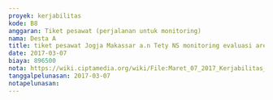 ```yaml
---
proyek: kerjabilitas
kode: B8
anggaran: Tiket pesawat (perjalanan untuk monitoring)
nama: Desta A
title: tiket pesawat Jogja Makassar a.n Tety NS monitoring evaluasi area Makassar
date: 2017-03-07
biaya: 896500
nota: https://wiki.ciptamedia.org/wiki/File:Maret_07_2017_Kerjabilitas_B8_tiket_pesawat_joga_makasar_tety.png
tanggalpelunasan: 2017-03-07
notapelunasan:
---
```

